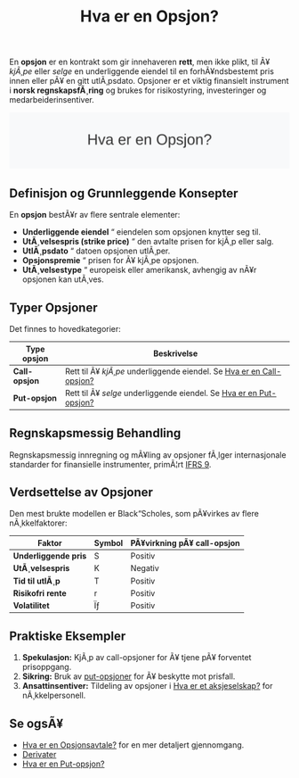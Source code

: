 ﻿---
title: "Hva er en Opsjon?"
meta_title: "Hva er en Opsjon?"
meta_description: 'En **opsjon** er en kontrakt som gir innehaveren **rett**, men ikke plikt, til Ã¥ *kjÃ¸pe* eller *selge* en underliggende eiendel til en forhÃ¥ndsbestemt pris i...'
slug: opsjon
type: blog
layout: pages/single
---

En **opsjon** er en kontrakt som gir innehaveren **rett**, men ikke plikt, til Ã¥ *kjÃ¸pe* eller *selge* en underliggende eiendel til en forhÃ¥ndsbestemt pris innen eller pÃ¥ en gitt utlÃ¸psdato. Opsjoner er et viktig finansielt instrument i **norsk regnskapsfÃ¸ring** og brukes for risikostyring, investeringer og medarbeiderinsentiver.

![Illustrasjon av konseptet opsjon](opsjon-image.svg)

## Definisjon og Grunnleggende Konsepter

En **opsjon** bestÃ¥r av flere sentrale elementer:

* **Underliggende eiendel** “ eiendelen som opsjonen knytter seg til.
* **UtÃ¸velsespris (strike price)** “ den avtalte prisen for kjÃ¸p eller salg.
* **UtlÃ¸psdato** “ datoen opsjonen utlÃ¸per.
* **Opsjonspremie** “ prisen for Ã¥ kjÃ¸pe opsjonen.
* **UtÃ¸velsestype** “ europeisk eller amerikansk, avhengig av nÃ¥r opsjonen kan utÃ¸ves.

## Typer Opsjoner

Det finnes to hovedkategorier:

| Type opsjon      | Beskrivelse                                                              |
|------------------|---------------------------------------------------------------------------|
| **Call-opsjon**  | Rett til Ã¥ *kjÃ¸pe* underliggende eiendel. Se [Hva er en Call-opsjon?](/blogs/regnskap/call-opsjon "Hva er en Call-opsjon?") |
| **Put-opsjon**   | Rett til Ã¥ *selge* underliggende eiendel. Se [Hva er en Put-opsjon?](/blogs/regnskap/put-opsjon "Hva er en Put-opsjon?") |

## Regnskapsmessig Behandling

Regnskapsmessig innregning og mÃ¥ling av opsjoner fÃ¸lger internasjonale standarder for finansielle instrumenter, primÃ¦rt [IFRS 9](/blogs/regnskap/hva-er-ifrs "Hva er IFRS?").

## Verdsettelse av Opsjoner

Den mest brukte modellen er Black“Scholes, som pÃ¥virkes av flere nÃ¸kkelfaktorer:

| Faktor             | Symbol | PÃ¥virkning pÃ¥ call-opsjon |
|---------------------|--------|---------------------------|
| **Underliggende pris** | S      | Positiv                   |
| **UtÃ¸velsespris**      | K      | Negativ                   |
| **Tid til utlÃ¸p**      | T      | Positiv                   |
| **Risikofri rente**    | r      | Positiv                   |
| **Volatilitet**        | Ïƒ      | Positiv                   |

## Praktiske Eksempler

1. **Spekulasjon:** KjÃ¸p av call-opsjoner for Ã¥ tjene pÃ¥ forventet prisoppgang.
2. **Sikring:** Bruk av [put-opsjoner](/blogs/regnskap/put-opsjon "Hva er en Put-opsjon?") for Ã¥ beskytte mot prisfall.
3. **Ansattinsentiver:** Tildeling av opsjoner i [Hva er et aksjeselskap?](/blogs/regnskap/hva-er-et-aksjeselskap "Hva er et Aksjeselskap? Komplett Guide til Selskapsformen") for nÃ¸kkelpersonell.

## Se ogsÃ¥

* [Hva er en Opsjonsavtale?](/blogs/regnskap/hva-er-opsjonsavtale "Hva er en Opsjonsavtale? Komplett Guide til Opsjoner i Regnskap") for en mer detaljert gjennomgang.
* [Derivater](/blogs/regnskap/derivater "Hva er Derivater? En Guide til Derivater i Regnskap")
* [Hva er en Put-opsjon?](/blogs/regnskap/put-opsjon "Hva er en Put-opsjon? En Guide til salgsopsjoner i Regnskap")


